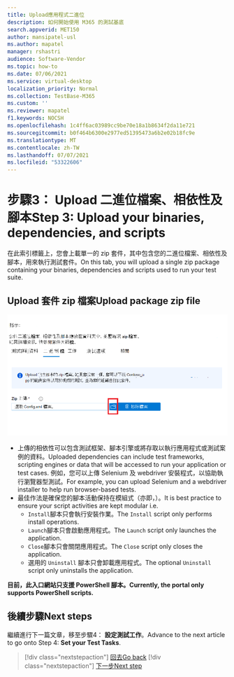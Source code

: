 ```yaml
---
title: Upload應用程式二進位
description: 如何開始使用 M365 的測試基底
search.appverid: MET150
author: mansipatel-usl
ms.author: mapatel
manager: rshastri
audience: Software-Vendor
ms.topic: how-to
ms.date: 07/06/2021
ms.service: virtual-desktop
localization_priority: Normal
ms.collection: TestBase-M365
ms.custom: ''
ms.reviewer: mapatel
f1.keywords: NOCSH
ms.openlocfilehash: 1c4ff6ac03989cc9be70e18a1b8634f2da11e721
ms.sourcegitcommit: b0f464b6300e2977ed51395473a6b2e02b18fc9e
ms.translationtype: MT
ms.contentlocale: zh-TW
ms.lasthandoff: 07/07/2021
ms.locfileid: "53322606"
---
```

# <a name="step-3-upload-your-binaries-dependencies-and-scripts"></a><span data-ttu-id="6adc4-103">步驟3： Upload 二進位檔案、相依性及腳本</span><span class="sxs-lookup"><span data-stu-id="6adc4-103">Step 3: Upload your binaries, dependencies, and scripts</span></span>

<span data-ttu-id="6adc4-104">在此索引標籤上，您會上載單一的 zip 套件，其中包含您的二進位檔案、相依性及腳本，用來執行測試套件。</span><span class="sxs-lookup"><span data-stu-id="6adc4-104">On this tab, you will upload a single zip package containing your binaries, dependencies and scripts used to run your test suite.</span></span>

## <a name="upload-package-zip-file"></a><span data-ttu-id="6adc4-105">Upload 套件 zip 檔案</span><span class="sxs-lookup"><span data-stu-id="6adc4-105">Upload package zip file</span></span>

![Upload 二進位檔](Media/AddBinaries.png)

  - <span data-ttu-id="6adc4-107">上傳的相依性可以包含測試框架、腳本引擎或將存取以執行應用程式或測試案例的資料。</span><span class="sxs-lookup"><span data-stu-id="6adc4-107">Uploaded dependencies can include test frameworks, scripting engines or data that will be accessed to run your application or test cases.</span></span> <span data-ttu-id="6adc4-108">例如，您可以上傳 Selenium 及 webdriver 安裝程式，以協助執行瀏覽器型測試。</span><span class="sxs-lookup"><span data-stu-id="6adc4-108">For example, you can upload Selenium and a webdriver installer to help run browser-based tests.</span></span>
  - <span data-ttu-id="6adc4-109">最佳作法是確保您的腳本活動保持在模組式（亦即，）。</span><span class="sxs-lookup"><span data-stu-id="6adc4-109">It is best practice to ensure your script activities are kept modular i.e.</span></span> 
    - <span data-ttu-id="6adc4-110">```Install```腳本只會執行安裝作業。</span><span class="sxs-lookup"><span data-stu-id="6adc4-110">The ```Install``` script only performs install operations.</span></span>
    - <span data-ttu-id="6adc4-111">```Launch```腳本只會啟動應用程式。</span><span class="sxs-lookup"><span data-stu-id="6adc4-111">The ```Launch``` script only launches the application.</span></span>
    - <span data-ttu-id="6adc4-112">```Close```腳本只會關閉應用程式。</span><span class="sxs-lookup"><span data-stu-id="6adc4-112">The ```Close``` script only closes the application.</span></span>
    - <span data-ttu-id="6adc4-113">選用的 ```Uninstall``` 腳本只會卸載應用程式。</span><span class="sxs-lookup"><span data-stu-id="6adc4-113">The optional ```Uninstall``` script only uninstalls the application.</span></span>

<span data-ttu-id="6adc4-114">**目前，此入口網站只支援 PowerShell 腳本。**</span><span class="sxs-lookup"><span data-stu-id="6adc4-114">**Currently, the portal only supports PowerShell scripts.**</span></span>


## <a name="next-steps"></a><span data-ttu-id="6adc4-115">後續步驟</span><span class="sxs-lookup"><span data-stu-id="6adc4-115">Next steps</span></span> 

<span data-ttu-id="6adc4-116">繼續進行下一篇文章，移至步驟4： **設定測試工作**。</span><span class="sxs-lookup"><span data-stu-id="6adc4-116">Advance to the next article to go onto Step 4: **Set your Test Tasks**.</span></span>
> [!div class="nextstepaction"]
> [<span data-ttu-id="6adc4-117">回去</span><span class="sxs-lookup"><span data-stu-id="6adc4-117">Go back</span></span>](uploadApplication.md)
> [!div class="nextstepaction"]
> [<span data-ttu-id="6adc4-118">下一步</span><span class="sxs-lookup"><span data-stu-id="6adc4-118">Next step</span></span>](testtask.md)

